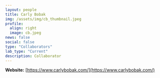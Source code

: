 ```yaml
---
layout: people
title: Carly Bobak
img: /assets/img/cb_thumbnail.jpeg
profile:
  align: right
  image: cb.jpeg
news: false
social: false
type: "Collaborators"
lab_type: "Current"
description: Collaborator
---
```


**Website:** [https://www.carlybobak.com/](https://www.carlybobak.com/)
